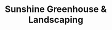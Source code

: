 ---
title: "Sunshine Greenhouse & Landscaping"
url: /steinbach/sunshine-greenhouse-und-landscaping/
shop: Garten-Center
---